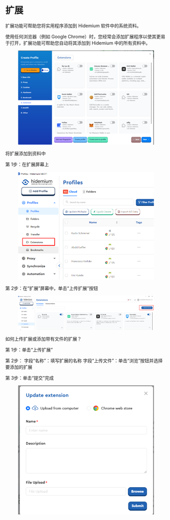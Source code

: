 # 扩展

扩展功能可帮助您将实用程序添加到 Hidemium 软件中的系统资料。

使用任何浏览器（例如 Google Chrome）时，您经常会添加扩展程序以使其更易于打开，扩展功能可帮助您自动将其添加到 Hidemium 中的所有资料中。

<figure><img src="../.gitbook/assets/image (5) (1) (1) (1) (1) (1) (1) (1) (1).png" alt=""><figcaption></figcaption></figure>

将扩展添加到资料中&#x20;

第 1步：在扩展屏幕上

<figure><img src="../.gitbook/assets/image (6) (1) (1) (1) (1) (1) (1) (1).png" alt=""><figcaption></figcaption></figure>

第 2步：在“扩展”屏幕中，单击“上传扩展”按钮

<figure><img src="../.gitbook/assets/image (7) (1) (1) (1) (1) (1) (1) (1).png" alt=""><figcaption></figcaption></figure>

如何上传扩展或添加带有文件的扩展？

&#x20;第 1步：单击“上传扩展”&#x20;

第 2步： 字段“名称”：填写扩展的名称 字段“上传文件”：单击“浏览”按钮并选择要添加的扩展&#x20;

第 3步：单击“提交”完成

<figure><img src="../.gitbook/assets/image (8) (1) (1) (1) (1) (1) (1).png" alt=""><figcaption></figcaption></figure>
